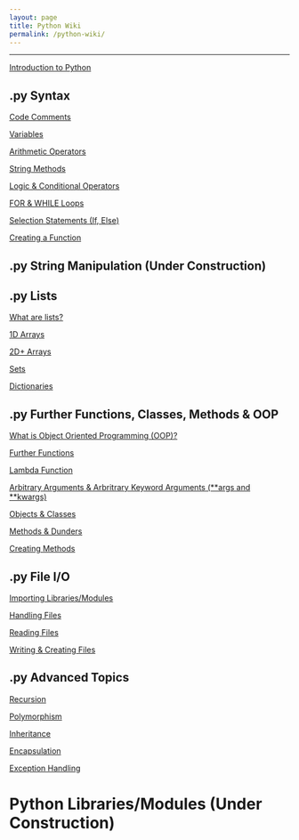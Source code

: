 ```yaml
---
layout: page
title: Python Wiki
permalink: /python-wiki/
---
```



---
[Introduction to Python]()

## .py Syntax
[Code Comments](https://nail-e.github.io/ib-site/python-wiki/code-comments)

[Variables](Variables%206866ae19f8854403ad1c956864368212.md)

[Arithmetic Operators](Arithmetic%20Operators%2019bd597a4601446ab7ae7b4cb8167e5e.md)

[String Methods](String%20Methods%20cd711dbb25e6479fab312b4b0e788e2b.md)

[Logic & Conditional Operators](Logic%20and%20Conditional%20Operators%20e4c9e039d0d34bf6a25c1b384f39c7be.md)

[FOR & WHILE Loops](FOR%20and%20WHILE%20Loops%20875d5e10558947d490a575f7257b0896.md)

[Selection Statements (If, Else)](Selection%20Statements%20(If,%20Else)%20d75f6556b24947149dac716a5f72ced4.md)

[Creating a Function](Objects%20&%20Classes%2045ca1aafa4ea467c91fa41fc1671b5bc.md)

## .py String Manipulation (Under Construction)


## .py Lists

[What are lists?]()

[1D Arrays](1D%20Arrays%20&%20Parallel%20Arrays%20a6a1e38212eb4b5c9e7910a8e6574834.md)

[2D+ Arrays](2D%20Arrays%20b1c78d4f334e4026a2c2bedfa60112ca.md)

[Sets](2D%20Arrays%20b1c78d4f334e4026a2c2bedfa60112ca.md)

[Dictionaries](2D%20Arrays%20b1c78d4f334e4026a2c2bedfa60112ca.md)

## .py Further Functions, Classes, Methods & OOP

[What is Object Oriented Programming (OOP)?]()

[Further Functions]()

[Lambda Function](Objects%20&%20Classes%2045ca1aafa4ea467c91fa41fc1671b5bc.md)

[Arbitrary Arguments & Arbritrary Keyword Arguments (**args and **kwargs)](Objects%20&%20Classes%2045ca1aafa4ea467c91fa41fc1671b5bc.md)

[Objects & Classes](Objects%20&%20Classes%2045ca1aafa4ea467c91fa41fc1671b5bc.md)

[Methods & Dunders](Methods%2025a6950f5bab461db10d3c9fc2dc42a5.md)

[Creating Methods]()


## .py File I/O
[Importing Libraries/Modules](Objects%20&%20Classes%2045ca1aafa4ea467c91fa41fc1671b5bc.md)

[Handling Files](Objects%20&%20Classes%2045ca1aafa4ea467c91fa41fc1671b5bc.md)

[Reading Files](Objects%20&%20Classes%2045ca1aafa4ea467c91fa41fc1671b5bc.md)

[Writing & Creating Files](Objects%20&%20Classes%2045ca1aafa4ea467c91fa41fc1671b5bc.md)


## .py Advanced Topics

[Recursion](Objects%20&%20Classes%2045ca1aafa4ea467c91fa41fc1671b5bc.md)

[Polymorphism](Objects%20&%20Classes%2045ca1aafa4ea467c91fa41fc1671b5bc.md)

[Inheritance](Objects%20&%20Classes%2045ca1aafa4ea467c91fa41fc1671b5bc.md)

[Encapsulation](Objects%20&%20Classes%2045ca1aafa4ea467c91fa41fc1671b5bc.md)

[Exception Handling](Objects%20&%20Classes%2045ca1aafa4ea467c91fa41fc1671b5bc.md)

# Python Libraries/Modules (Under Construction)